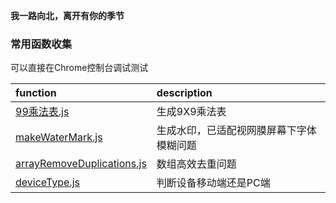 **我一路向北，离开有你的季节**

### 常用函数收集

可以直接在Chrome控制台调试测试

| function | description |
|:---|:---|
| [99乘法表.js](./JavaScript/99乘法表.js) | 生成9X9乘法表 |
| [makeWaterMark.js](./JavaScript/makeWaterMark.js) | 生成水印，已适配视网膜屏幕下字体模糊问题 |
| [arrayRemoveDuplications.js](./JavaScript/arrayRemoveDuplications.js) | 数组高效去重问题 |
| [deviceType.js](./JavaScript/deviceType.js) | 判断设备移动端还是PC端 |